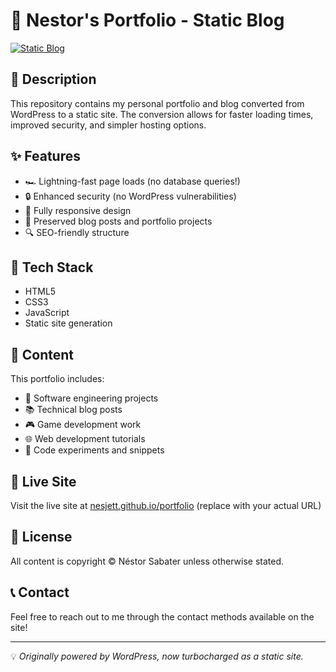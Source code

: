 # 🚀 Nestor's Portfolio - Static Blog

[![Static Blog](https://img.shields.io/badge/Type-Static%20Site-brightgreen)](https://github.com/nesjett/portfolio)

## 📝 Description

This repository contains my personal portfolio and blog converted from WordPress to a static site. The conversion allows for faster loading times, improved security, and simpler hosting options.

## ✨ Features

- 🏎️ Lightning-fast page loads (no database queries!)
- 🔒 Enhanced security (no WordPress vulnerabilities)
- 📱 Fully responsive design
- 🧩 Preserved blog posts and portfolio projects
- 🔍 SEO-friendly structure

## 🧰 Tech Stack

- HTML5
- CSS3
- JavaScript
- Static site generation

## 📂 Content

This portfolio includes:
- 💼 Software engineering projects
- 📚 Technical blog posts
- 🎮 Game development work
- 🌐 Web development tutorials
- 🧪 Code experiments and snippets

## 🔗 Live Site

Visit the live site at [nesjett.github.io/portfolio](https://nesjett.github.io/portfolio) (replace with your actual URL)

## 📄 License

All content is copyright © Néstor Sabater unless otherwise stated.

## 📞 Contact

Feel free to reach out to me through the contact methods available on the site!

---

💡 *Originally powered by WordPress, now turbocharged as a static site.* 